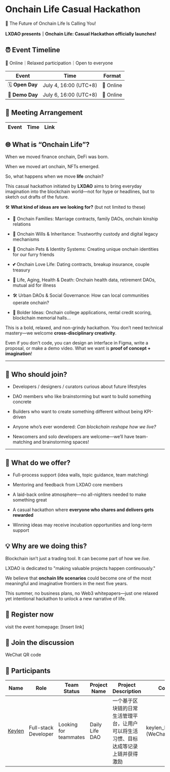 # Onchain Life Casual Hackathon

🧬 The Future of Onchain Life Is Calling You!

**LXDAO presents｜Onchain Life: Casual Hackathon officially launches!**

## ⏰ Event Timeline

📍 Online｜Relaxed participation｜Open to everyone

| Event | Time | Format |
|-------------|------|-----------------|
| 🗓 **Open Day** | July 4, 16:00 (UTC+8) | 📍 Online |
| 🏁 **Demo Day** | July 6, 16:00 (UTC+8) | 📍 Online |

## 💬 Meeting Arrangement

| Event | Time | Link |
|-------------|------|-----------------|


## 🌐 What is “Onchain Life”?

When we moved finance onchain, DeFi was born.

When we moved art onchain, NFTs emerged.

So, what happens when we move **life** onchain?

This casual hackathon initiated by **LXDAO** aims to bring everyday imagination into the blockchain world—not for hype or headlines, but to sketch out drafts of the future.


🛠️ **What kind of ideas are we looking for?** (but not limited to these)

- 🏡 Onchain Families: Marriage contracts, family DAOs, onchain kinship relations

- 📜 Onchain Wills & Inheritance: Trustworthy custody and digital legacy mechanisms

- 🐶 Onchain Pets & Identity Systems: Creating unique onchain identities for our furry friends

- 💕 Onchain Love Life: Dating contracts, breakup insurance, couple treasury

- 🧓 Life, Aging, Health & Death: Onchain health data, retirement DAOs, mutual aid for illness

- 🛠️ Urban DAOs & Social Governance: How can local communities operate onchain?

- 🧠 Bolder Ideas: Onchain college applications, rental credit scoring, blockchain memorial halls…

This is a bold, relaxed, and non-grindy hackathon. You don’t need technical mastery—we welcome **cross-disciplinary creativity**.

Even if you don’t code, you can design an interface in Figma, write a proposal, or make a demo video. What we want is **proof of concept + imagination**!

---

## 👥 Who should join?

- Developers / designers / curators curious about future lifestyles

- DAO members who like brainstorming but want to build something concrete

- Builders who want to create something different without being KPI-driven

- Anyone who’s ever wondered: *Can blockchain reshape how we live?*

- Newcomers and solo developers are welcome—we’ll have team-matching and brainstorming spaces!

---

## 🤝 What do we offer?

- Full-process support (idea walls, topic guidance, team matching)

- Mentoring and feedback from LXDAO core members

- A laid-back online atmosphere—no all-nighters needed to make something great

- A casual hackathon where **everyone who shares and delivers gets rewarded**

- Winning ideas may receive incubation opportunities and long-term support



## 💡 Why are we doing this?

Blockchain isn’t just a trading tool. It can become part of how we *live*.

LXDAO is dedicated to "making valuable projects happen continuously."

We believe that **onchain life scenarios** could become one of the most meaningful and imaginative frontiers in the next five years.

This summer, no business plans, no Web3 whitepapers—just one relaxed yet intentional hackathon to unlock a new narrative of life.



## 📝 Register now

visit the event homepage: [Insert link]

## 💬 Join the discussion
WeChat QR code

## 👥 Participants

| Name | Role | Team Status | Project Name | Project Description | Contact |
|------|------|-------------|--------------|----------------------|---------|
| [Keylen](./registration/Keylen.md) | Full-stack Developer | Looking for teammates | Daily Life DAO | 一个基于区块链的日常生活管理平台，让用户可以将生活习惯、目标达成等记录上链并获得激励 | keylen_blockchain (WeChat) |
